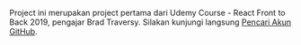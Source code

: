 Project ini merupakan project pertama dari Udemy Course - React Front to Back 2019, pengajar Brad Traversy. Silakan kunjungi langsung [Pencari Akun GitHub](https://pencari-akun-github-003.netlify.com).